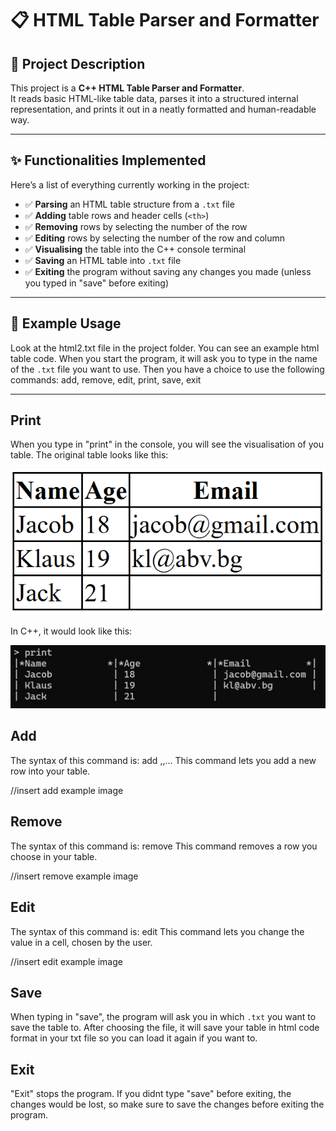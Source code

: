 # 📋 HTML Table Parser and Formatter

## 📝 Project Description

This project is a **C++ HTML Table Parser and Formatter**.  
It reads basic HTML-like table data, parses it into a structured internal representation, and prints it out in a neatly formatted and human-readable way.

---

## ✨ Functionalities Implemented

Here’s a list of everything currently working in the project:

- ✅ **Parsing** an HTML table structure from a `.txt` file
- ✅ **Adding** table rows and header cells (`<th>`)
- ✅ **Removing** rows by selecting the number of the row
- ✅ **Editing** rows by selecting the number of the row and column
- ✅ **Visualising** the table into the C++ console terminal
- ✅ **Saving** an HTML table into `.txt` file
- ✅ **Exiting** the program without saving any changes you made (unless you typed in "save" before exiting)


---

## 📂 Example Usage

Look at the html2.txt file in the project folder. You can see an example html table code. When you start the program, it will ask you to type in the name of the `.txt` file you want to use. Then you have a choice to use the following commands: add, remove, edit, print, save, exit

---

## Print
When you type in "print" in the console, you will see the visualisation of you table. 
The original table looks like this:

![Table example](Project/images/HTML_Table.png)

In C++, it would look like this:

![C++ Table](Project/images/C++_Table.png)

## Add
The syntax of this command is: add <rowNumber> <value1>,<value2>,<value3>...
This command lets you add a new row into your table.

//insert add example image

## Remove
The syntax of this command is: remove <rowNumber>
This command removes a row you choose in your table.

//insert remove example image


## Edit
The syntax of this command is: edit <rowNumber> <colNumber> <newValue>
This command lets you change the value in a cell, chosen by the user.

//insert edit example image

## Save
When typing in "save", the program will ask you in which `.txt` you want to save the table to. After choosing the file, it will save your table in html code format in your txt file so you can load it again if you want to.

## Exit
"Exit" stops the program. If you didnt type "save" before exiting, the changes would be lost, so make sure to save the changes before exiting the program.








